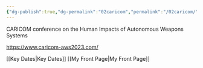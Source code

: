 ```yaml
---
{"dg-publish":true,"dg-permalink":"02caricom","permalink":"/02caricom/","tags":["event","conference","gardenEntry","gardenEntry"]}
---
```


CARICOM conference on the Human Impacts of Autonomous Weapons Systems

https://www.caricom-aws2023.com/


[[Key Dates\|Key Dates]]
[[My Front Page\|My Front Page]]


